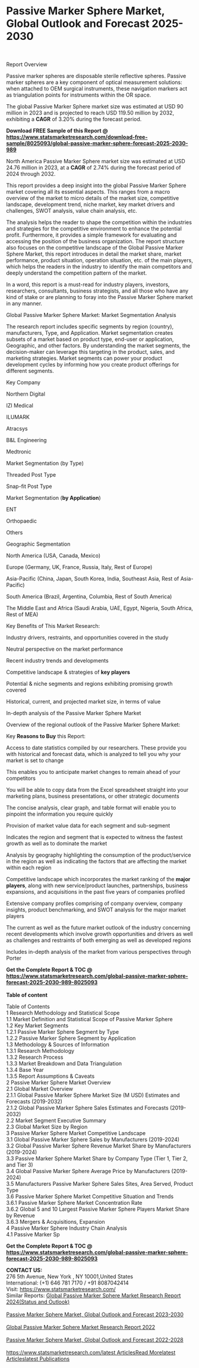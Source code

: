 <h1>Passive Marker Sphere Market, Global Outlook and Forecast 2025-2030</h1><br/><p>Report Overview</p><p>Passive marker spheres are disposable sterile reflective spheres. Passive marker spheres are a key component of optical measurement solutions: when attached to OEM surgical instruments, these navigation markers act as triangulation points for instruments within the OR space.</p><p>The global Passive Marker Sphere market size was estimated at USD 90 million in 2023 and is projected to reach USD 119.50 million by 2032, exhibiting a <strong>CAGR</strong> of 3.20% during the forecast period.</p><p><strong>Download FREE Sample of this Report @ <a href="https://www.statsmarketresearch.com/download-free-sample/8025093/global-passive-marker-sphere-forecast-2025-2030-989">https://www.statsmarketresearch.com/download-free-sample/8025093/global-passive-marker-sphere-forecast-2025-2030-989</a></strong></p><p>North America Passive Marker Sphere market size was estimated at USD 24.76 million in 2023, at a <strong>CAGR</strong> of 2.74% during the forecast period of 2024 through 2032.</p><p>This report provides a deep insight into the global Passive Marker Sphere market covering all its essential aspects. This ranges from a macro overview of the market to micro details of the market size, competitive landscape, development trend, niche market, key market drivers and challenges, SWOT analysis, value chain analysis, etc.</p><p>The analysis helps the reader to shape the competition within the industries and strategies for the competitive environment to enhance the potential profit. Furthermore, it provides a simple framework for evaluating and accessing the position of the business organization. The report structure also focuses on the competitive landscape of the Global Passive Marker Sphere Market, this report introduces in detail the market share, market performance, product situation, operation situation, etc. of the main players, which helps the readers in the industry to identify the main competitors and deeply understand the competition pattern of the market.</p><p>In a word, this report is a must-read for industry players, investors, researchers, consultants, business strategists, and all those who have any kind of stake or are planning to foray into the Passive Marker Sphere market in any manner.</p><p>Global Passive Marker Sphere Market: Market Segmentation Analysis</p><p>The research report includes specific segments by region (country), manufacturers, Type, and Application. Market segmentation creates subsets of a market based on product type, end-user or application, Geographic, and other factors. By understanding the market segments, the decision-maker can leverage this targeting in the product, sales, and marketing strategies. Market segments can power your product development cycles by informing how you create product offerings for different segments.</p><p>Key Company</p><p>Northern Digital</p><p>IZI Medical</p><p>ILUMARK</p><p>Atracsys</p><p>B&L Engineering</p><p>Medtronic</p><p>Market Segmentation (by Type)</p><p>Threaded Post Type</p><p>Snap-fit Post Type</p><p>Market Segmentation (<strong>by Application</strong>)</p><p>ENT</p><p>Orthopaedic</p><p>Others</p><p>Geographic Segmentation</p><p>North America (USA, Canada, Mexico)</p><p>Europe (Germany, UK, France, Russia, Italy, Rest of Europe)</p><p>Asia-Pacific (China, Japan, South Korea, India, Southeast Asia, Rest of Asia-Pacific)</p><p>South America (Brazil, Argentina, Columbia, Rest of South America)</p><p>The Middle East and Africa (Saudi Arabia, UAE, Egypt, Nigeria, South Africa, Rest of MEA)</p><p>Key Benefits of This Market Research:</p><p>Industry drivers, restraints, and opportunities covered in the study</p><p>Neutral perspective on the market performance</p><p>Recent industry trends and developments</p><p>Competitive landscape & strategies of <strong>key players</strong></p><p>Potential & niche segments and regions exhibiting promising growth covered</p><p>Historical, current, and projected market size, in terms of value</p><p>In-depth analysis of the Passive Marker Sphere Market</p><p>Overview of the regional outlook of the Passive Marker Sphere Market:</p><p>Key <strong>Reasons to Buy</strong> this Report:</p><p>Access to date statistics compiled by our researchers. These provide you with historical and forecast data, which is analyzed to tell you why your market is set to change</p><p>This enables you to anticipate market changes to remain ahead of your competitors</p><p>You will be able to copy data from the Excel spreadsheet straight into your marketing plans, business presentations, or other strategic documents</p><p>The concise analysis, clear graph, and table format will enable you to pinpoint the information you require quickly</p><p>Provision of market value data for each segment and sub-segment</p><p>Indicates the region and segment that is expected to witness the fastest growth as well as to dominate the market</p><p>Analysis by geography highlighting the consumption of the product/service in the region as well as indicating the factors that are affecting the market within each region</p><p>Competitive landscape which incorporates the market ranking of the <strong>major players</strong>, along with new service/product launches, partnerships, business expansions, and acquisitions in the past five years of companies profiled</p><p>Extensive company profiles comprising of company overview, company insights, product benchmarking, and SWOT analysis for the major market players</p><p>The current as well as the future market outlook of the industry concerning recent developments which involve growth opportunities and drivers as well as challenges and restraints of both emerging as well as developed regions</p><p>Includes in-depth analysis of the market from various perspectives through Porter</p><div><b>Get the Complete Report & TOC @ <a href="https://www.statsmarketresearch.com/global-passive-marker-sphere-forecast-2025-2030-989-8025093">https://www.statsmarketresearch.com/global-passive-marker-sphere-forecast-2025-2030-989-8025093</a></b></div><br><b>Table of content</b><p>Table of Contents<br />1 Research Methodology and Statistical Scope<br />1.1 Market Definition and Statistical Scope of Passive Marker Sphere<br />1.2 Key Market Segments<br />1.2.1 Passive Marker Sphere Segment by Type<br />1.2.2 Passive Marker Sphere Segment by Application<br />1.3 Methodology & Sources of Information<br />1.3.1 Research Methodology<br />1.3.2 Research Process<br />1.3.3 Market Breakdown and Data Triangulation<br />1.3.4 Base Year<br />1.3.5 Report Assumptions & Caveats<br />2 Passive Marker Sphere Market Overview<br />2.1 Global Market Overview<br />2.1.1 Global Passive Marker Sphere Market Size (M USD) Estimates and Forecasts (2019-2032)<br />2.1.2 Global Passive Marker Sphere Sales Estimates and Forecasts (2019-2032)<br />2.2 Market Segment Executive Summary<br />2.3 Global Market Size by Region<br />3 Passive Marker Sphere Market Competitive Landscape<br />3.1 Global Passive Marker Sphere Sales by Manufacturers (2019-2024)<br />3.2 Global Passive Marker Sphere Revenue Market Share by Manufacturers (2019-2024)<br />3.3 Passive Marker Sphere Market Share by Company Type (Tier 1, Tier 2, and Tier 3)<br />3.4 Global Passive Marker Sphere Average Price by Manufacturers (2019-2024)<br />3.5 Manufacturers Passive Marker Sphere Sales Sites, Area Served, Product Type<br />3.6 Passive Marker Sphere Market Competitive Situation and Trends<br />3.6.1 Passive Marker Sphere Market Concentration Rate<br />3.6.2 Global 5 and 10 Largest Passive Marker Sphere Players Market Share by Revenue<br />3.6.3 Mergers & Acquisitions, Expansion<br />4 Passive Marker Sphere Industry Chain Analysis<br />4.1 Passive Marker Sp<br><div><b>Get the Complete Report & TOC @ <a href="https://www.statsmarketresearch.com/global-passive-marker-sphere-forecast-2025-2030-989-8025093">https://www.statsmarketresearch.com/global-passive-marker-sphere-forecast-2025-2030-989-8025093</a></b></div></p> <b>CONTACT US:</b><br>276 5th Avenue, New York , NY 10001,United States<br>International: (+1) 646 781 7170 / +91 8087042414<br>Visit: <a href="https://www.statsmarketresearch.com/">https://www.statsmarketresearch.com/</a><br>Similar Reports: <a href="https://www.statsmarketresearch.com/global-passive-marker-sphere-forecast-2025-2030-989-8025093">Global Passive Marker Sphere Market Research Report 2024(Status and Outlook)</a><br/><br/><a href="https://www.statsmarketresearch.com/global-passive-marker-sphere-forecast-2025-2030-989-8025093">Passive Marker Sphere Market, Global Outlook and Forecast 2023-2030</a><br/><br/><a href="https://www.statsmarketresearch.com/global-passive-marker-sphere-forecast-2025-2030-989-8025093">Global Passive Marker Sphere Market Research Report 2022</a><br/><br/><a href="https://www.statsmarketresearch.com/global-passive-marker-sphere-forecast-2025-2030-989-8025093">Passive Marker Sphere Market, Global Outlook and Forecast 2022-2028</a><br/><br/><a href="https://gyeongbokgung.com">https://www.statsmarketresearch.com/</a><a href="https://hallyeomaritime.com">latest Articles</a><a href="https://jingwansa.com">Read More</a><a href=https://nguoiviet.jp/">latest Articles</a><a href="https://www.intelmarketresearch.com/">latest Publications</a>